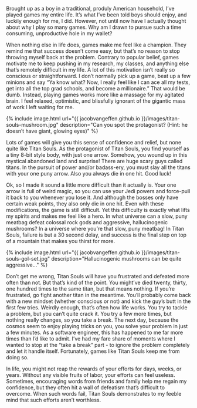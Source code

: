 Brought up as a boy in a traditional, produly American household, I’ve played games my entire life. It’s what I’ve been told boys should enjoy, and luckily enough for me, I did. However, not until now have I actually thought about why I play so many games. Why am I drawn to pursue such a time consuming, unproductive hole in my wallet?

When nothing else in life does, games make me feel like a champion. They remind me that success doesn’t come easy, but that’s no reason to stop throwing myself back at the problem. Contrary to popular belief, games motivate me to keep pushing in my research, my classes, and anything else that’s remotely difficult in my life. A lot of this motivation isn’t really so conscious or straightforward. I don’t normally pick up a game, beat up a few minions and say “Ya know what? Now, I really feel like I can ace all my tests, get into all the top grad schools, and become a millionaire.” That would be dumb. Instead, playing games works more like a massage for my agitated brain. I feel relaxed, optimistic, and blissfully ignorant of the gigantic mass of work I left waiting for me.

{% include image.html url="{{ jacobvangeffen.github.io }}/images/titan-souls-mushroom.jpg" description="Can you spot the protagonist? (Hint: he doesn’t have giant, glowing eyes)" %}

Lots of games will give you this sense of confidence and relief, but none quite like Titan Souls. As the protagonist of Titan Souls, you find yourself as a tiny 8-bit style body, with just one arrow. Somehow, you wound up in this mystical abandoned land and surprise! There are huge scary guys called titans. In the pursuit of power and/or badass-ery, you must slay all the titans with your one puny arrow. Also you always die in one hit. Good luck! 

Ok, so I made it sound a little more difficult than it actually is. Your one arrow is full of weird magic, so you can use your Jedi powers and force-pull it back to you whenever you lose it. And although the bosses only have certain weak points, they also only die in one hit. Even with these modifications, the game is still difficult. Yet this difficulty is exactly what lifts my spirits and makes me feel like a hero. In what universe can a slow, puny meatbag defeat colossal rock gods and aggressive, hallucinogenic mushrooms? In a universe where you’re that slow, puny meatbag! In Titan Souls, failure is but a 30 second delay, and success is the final step on top of a mountain that makes you thirst for more.

{% include image.html url="{{ jacobvangeffen.github.io }}/images/titan-souls-gol-set.jpg" description="Hallucinogenic mushrooms can be quite aggressive..." %}

Don’t get me wrong, Titan Souls will have you frustrated and defeated more often than not. But that’s kind of the point. You might’ve died twenty, thirty, one hundred times to the same titan, but that means nothing. If you’re frustrated, go fight another titan in the meantime. You’ll probably come back with a new mindset (whether conscious or not) and kick the guy’s butt in the first few tries. Weirdly enough, that’s often how life works. You try to tackle a problem, but you can’t quite crack it. You try a few more times, but nothing really changes, so you take a break. The next day, because the cosmos seem to enjoy playing tricks on you, you solve your problem in just a few minutes. As a software engineer, this has happened to me far more times than I’d like to admit. I’ve had my fare share of moments where I wanted to stop at the “take a break” part - to ignore the problem completely and let it handle itself. Fortunately, games like Titan Souls keep me from doing so.

In life, you might not reap the rewards of your efforts for days, weeks, or years. Without any visible fruits of labor, your efforts can feel useless. Sometimes, encouraging words from friends and family help me regain my confidence, but they often hit a wall of defeatism that’s difficult to overcome. When such words fail, Titan Souls demonstrates to my feeble mind that such efforts aren’t worthless. 
